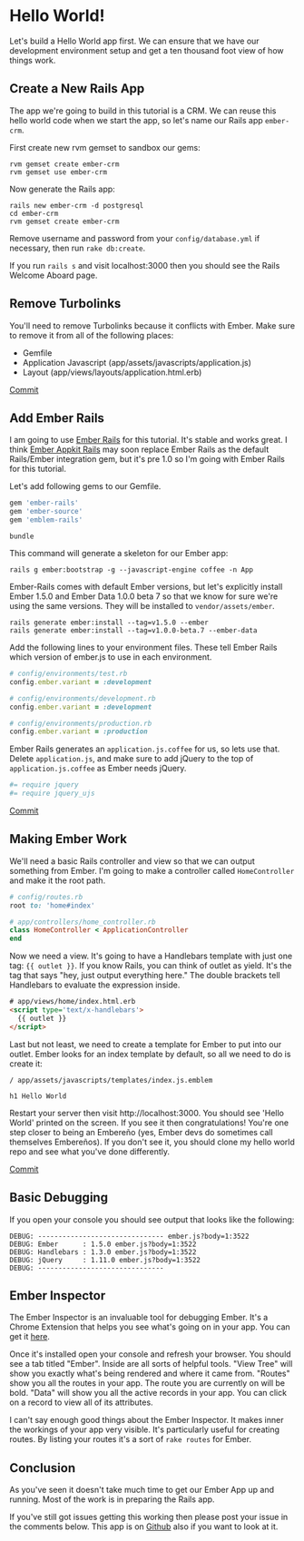 # Hello World!

Let's build a Hello World app first. We can ensure that we have our development environment setup and get a ten thousand foot view of how things work.

## Create a New Rails App

The app we're going to build in this tutorial is a CRM. We can reuse this hello world code when we start the app, so let's name our Rails app `ember-crm`.

First create new rvm gemset to sandbox our gems:

```shell
rvm gemset create ember-crm
rvm gemset use ember-crm
```

Now generate the Rails app:

```shell
rails new ember-crm -d postgresql
cd ember-crm
rvm gemset create ember-crm
```

Remove username and password from your `config/database.yml` if necessary, then run `rake db:create`.

If you run `rails s` and visit localhost:3000 then you should see the Rails Welcome Aboard page.

## Remove Turbolinks

You'll need to remove Turbolinks because it conflicts with Ember. Make sure to remove it from all of the following places:

* Gemfile
* Application Javascript (app/assets/javascripts/application.js)
* Layout (app/views/layouts/application.html.erb)

[Commit](https://github.com/vicramon/ember-hello-world/commit/2ec275447edd98e2ec004f4f1c281d4fa4418311)

## Add Ember Rails

I am going to use [Ember Rails](https://github.com/emberjs/ember-rails) for this tutorial. It's stable and works great. I think [Ember Appkit Rails](https://github.com/dockyard/ember-appkit-rails) may soon replace Ember Rails as the default Rails/Ember integration gem, but it's pre 1.0 so I'm going with Ember Rails for this tutorial.

Let's add following gems to our Gemfile.

```ruby
gem 'ember-rails'
gem 'ember-source'
gem 'emblem-rails'
```

```shell
bundle
```

This command will generate a skeleton for our Ember app:

```shell
rails g ember:bootstrap -g --javascript-engine coffee -n App
```

Ember-Rails comes with default Ember versions, but let's explicitly install Ember 1.5.0 and Ember Data 1.0.0 beta 7 so that we know for sure we're using the same versions. They will be installed to `vendor/assets/ember`.

```shell
rails generate ember:install --tag=v1.5.0 --ember
rails generate ember:install --tag=v1.0.0-beta.7 --ember-data
```

Add the following lines to your environment files. These tell Ember Rails which version of ember.js to use in each environment.

```ruby
# config/environments/test.rb
config.ember.variant = :development

# config/environments/development.rb
config.ember.variant = :development

# config/environments/production.rb
config.ember.variant = :production
```

Ember Rails generates an `application.js.coffee` for us, so lets use that. Delete `application.js`, and make sure to add jQuery to the top of `application.js.coffee` as Ember needs jQuery.

```coffee
#= require jquery
#= require jquery_ujs
```

[Commit](https://github.com/vicramon/ember-hello-world/commit/8d34669ae4649ca17d80d5a52dccf98535d36786)

## Making Ember Work

We'll need a basic Rails controller and view so that we can output something from Ember. I'm going to make a controller called `HomeController` and make it the root path.

```ruby
# config/routes.rb
root to: 'home#index'

# app/controllers/home_controller.rb
class HomeController < ApplicationController
end
```

Now we need a view. It's going to have a Handlebars template with just one tag: `{{ outlet }}`. If you know Rails, you can think of outlet as yield. It's the tag that says "hey, just output everything here." The double brackets tell Handlebars to evaluate the expression inside.

```html
# app/views/home/index.html.erb
<script type='text/x-handlebars'>
  {{ outlet }}
</script>
```

Last but not least, we need to create a template for Ember to put into our outlet. Ember looks for an index template by default, so all we need to do is create it:

```haml
/ app/assets/javascripts/templates/index.js.emblem

h1 Hello World
```

Restart your server then visit http://localhost:3000. You should see 'Hello World' printed on the screen. If you see it then congratulations! You're one step closer to being an Embereño (yes, Ember devs do sometimes call themselves Embereños). If you don't see it, you should clone my hello world repo and see what you've done differently.

[Commit](https://github.com/vicramon/ember-hello-world/commit/2255b0077f85aeb4d5be6cb8aee041667bc62460)

## Basic Debugging

If you open your console you should see output that looks like the following:

```
DEBUG: ------------------------------- ember.js?body=1:3522
DEBUG: Ember      : 1.5.0 ember.js?body=1:3522
DEBUG: Handlebars : 1.3.0 ember.js?body=1:3522
DEBUG: jQuery     : 1.11.0 ember.js?body=1:3522
DEBUG: -------------------------------
```

## Ember Inspector

The Ember Inspector is an invaluable tool for debugging Ember. It's a Chrome Extension that helps you see what's going on in your app. You can get it [here](https://chrome.google.com/webstore/detail/ember-inspector/bmdblncegkenkacieihfhpjfppoconhi).

Once it's installed open your console and refresh your browser. You should see a tab titled "Ember". Inside are all sorts of helpful tools. "View Tree" will show you exactly what's being rendered and where it came from. "Routes" show you all the routes in your app. The route you are currently on will be bold. "Data" will show you all the active records in your app. You can click on a record to view all of its attributes.

I can't say enough good things about the Ember Inspector. It makes inner the workings of your app very visible. It's particularly useful for creating routes. By listing your routes it's a sort of `rake routes` for Ember.

## Conclusion

As you've seen it doesn't take much time to get our Ember App up and running. Most of the work is in preparing the Rails app.

If you've still got issues getting this working then please post your issue in the comments below. This app is on [Github](https://github.com/vicramon/ember-hello-world) also if you want to look at it.
